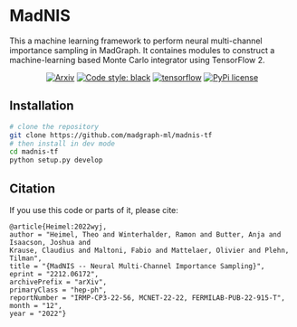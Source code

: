 # MadNIS

This a machine learning framework to perform neural multi-channel importance sampling in MadGraph.
It containes modules to construct a machine-learning based
Monte Carlo integrator using TensorFlow 2.

<p align="center">
<a href="https://arxiv.org/abs/2212.06172"><img alt="Arxiv" src="https://img.shields.io/badge/arXiv-2212.06172-b31b1b.svg"></a>
<a href="https://github.com/psf/black"><img alt="Code style: black" src="https://img.shields.io/badge/code%20style-black-000000.svg"></a>
<a href="https://www.tensorflow.org"><img alt="tensorflow" src="https://img.shields.io/badge/TensorFlow-2.9.2-DD6C3A.svg?style=flat&logo=tensorflow"></a>
<a href="https://pypi.org/project/pip/"><img alt="PyPi license" src="https://badgen.net/pypi/license/pip/"></a>
</p>

## Installation

```bash
# clone the repository
git clone https://github.com/madgraph-ml/madnis-tf
# then install in dev mode
cd madnis-tf
python setup.py develop
```

## Citation

If you use this code or parts of it, please cite:

    @article{Heimel:2022wyj,
    author = "Heimel, Theo and Winterhalder, Ramon and Butter, Anja and Isaacson, Joshua and 
    Krause, Claudius and Maltoni, Fabio and Mattelaer, Olivier and Plehn, Tilman",
    title = "{MadNIS -- Neural Multi-Channel Importance Sampling}",
    eprint = "2212.06172",
    archivePrefix = "arXiv",
    primaryClass = "hep-ph",
    reportNumber = "IRMP-CP3-22-56, MCNET-22-22, FERMILAB-PUB-22-915-T",
    month = "12",
    year = "2022"}
